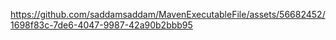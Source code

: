 

https://github.com/saddamsaddam/MavenExecutableFile/assets/56682452/1698f83c-7de6-4047-9987-42a90b2bbb95

